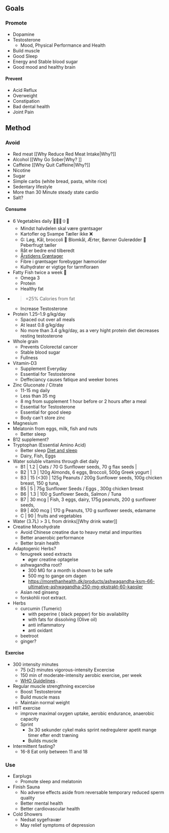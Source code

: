 ## Goals
### Promote
- Dopamine
- Testosterone
	- Mood, Physical Performance and Health
- Build muscle
- Good Sleep 
- Energy and Stable blood sugar
- Good mood and healthy brain
#### Prevent
- Acid Reflux
- Overweight
- Constipation
- Bad dental health
- Joint Pain

## Method 
### Avoid
- Red meat [[Why Reduce Red Meat Intake|Why?]]
- Alcohol [[Why Go Sober|Why? ]]
- Caffeine [[Why Quit Caffeine|Why?]]
- Nicotine
- Sugar
- Simple carbs (white bread, pasta, white rice)
- Sedentary lifestyle
- More than 30 Minute steady state cardio 
- Salt? 

#### Consume
- 6 Vegetables daily 🍆🍅🥕🫑🥒
	- Mindst halvdelen skal være grøntsager
	- Kartofler og Svampe Tæller ikke ❌
	- G: Løg, Kål, broccoli 🥦 Blomkål, Ærter, Bønner  Gulerødder 🥕 Peberfrugt tæller
	- Råt er bedre end tilberedt
	- [Årstidens Grøntager](https://foedevarestyrelsen.dk/publikationer/2024/plakater-med-saesonens-frugt-og-groent)
	- Fibre i grøntsager forebygger hæmorider 
	- Kulhydrater er vigtige for tarmfloraen 
- Fatty Fish twice a week 🐠
	- Omega 3
	- Protein
	- Healthy fat
- >=25% Calories from fat 
	- Increase Testosterone 
-   Protein 1.25–1.9 g/kg/day
	- Spaced out over all meals 
	- At least 0.8 g/kg/day
	- No more than 3.4 g/kg/day, as a very hight protein diet decreases resting testosterone 
- Whole grain
	- Prevents Colorectal cancer
	- Stable blood sugar
	- Fullness
- Vitamin-D3
	- Supplement Everyday
	- Essential for Testosterone
	- Deffeciancy causes fatique and weeker bones 
- Zinc Gluconate  / Citrate 
	- 11-15 mg daily 
	- Less than 35 mg 
	- 8 mg from supplement 1 hour before or 2 hours after a meal
	- Essential for Testosterone
	- Essential for good sleep
	- Body can't store zinc
- Magnesium
- Melatonin from eggs, milk, fish and nuts
	- Better sleep 
- B12 supplement? 
- Tryptophan (Essential Amino Acid)
	- Better sleep [Diet and sleep](https://www.ncbi.nlm.nih.gov/pmc/articles/PMC7230229/ )
	- Dairy, Fish, Eggs 
- Water soluble vitamins through diet daily 
	- B1 | 1.2 | Oats / 70 G Sunflower seeds, 70 g flax seeds |
	- B2 | 1.3 | 120g Almonds, 6 eggs, Broccoli, 500g Greek yogurt | 
	-  B3 | 15 (<30) | 125g Peanuts / 200g Sunflower seeds, 100g chicken breast, 150 g tuna, 
	- B5 | 5 | 75g Sunflower Seeds / Eggs , 300g chicken breast 
	- B6 | 1.3 | 100 g Sunflower Seeds, Salmon / Tuna 
	- B7 | 30 mcg | Fish, 3 eggs, dairy, 175g peanuts, 200 g sunflower seeds, 
	- B9 |  400 mcg | 170 g Peanuts, 170 g sunflower seeds, edamame 
	- C | 90 | fruits and vegetables 
- Water (3.7L)  > 3 L from drinks[[Why drink water]]
- Creatine Monohydrate 
	- Avoid Chinese creatine due to heavy metal and impurities 
	- Better anaerobic performance
	- Better brain health 
- Adaptogenic Herbs? 
	- fenugreek seed extracts
		- øger creatine optagelse
	- ashwagandha root? 
		- 300 MG for a month is shown to be safe 
		- 500 mg to gange om dagen
		- https://morethanhealth.dk/products/ashwagandha-ksm-66-ultimative-ashwagandha-250-mg-ekstrakt-60-kapsler
	- Asian red ginseng
	- forskohlii root extract.
- Herbs 
	- curcumin (Tumeric) 
		- with peperine ( black pepper) for bio availability 
		- with fats for dissolving (Olive oil)
		- anti inflammatory 
		- anti oxidant 
	- beetroot
	- ginger? 

#### Exercise
- 300 intensity minutes 
	- 75 (x2) minutes vigorous-intensity Excercise 
	- 150 min of moderate-intensity aerobic exercise, per week
	- [WHO Guidelines](https://www.ncbi.nlm.nih.gov/pmc/articles/PMC7719906/) .
- Regular muscle strengthning excercise
	- Boost Testosterone 
	- Build muscle mass 
	- Maintain normal weight
- HIIT exercise
	- improve maximal oxygen uptake, aerobic endurance, anaerobic capacity  
	- Sprint
		- 3x 30 sekunder cykel maks sprint nedregulerer apetit mange timer efter endt træning 
		- Builds muscle
- Intermittent fasting? 
	- 16-8 Eat only between 11 and 18
### Use
- Earplugs
	- Promote sleep and melatonin 
- Finish Sauna
	- No adverse effects aside from reversable temporary reduced sperm quality
	- Better mental health 
	- Better cardiovascular health 
- Cold Showers
	- Nedsat sygefravær
	- May relief symptoms of depression